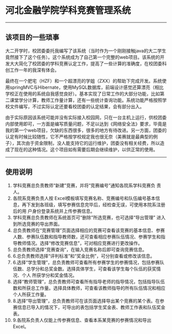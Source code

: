 # 河北金融学院学科竞赛管理系统

---
## 该项目的一些琐事
大二开学时，校团委委托我编写了该系统（当时作为一个刚刚接触java的大二学生竟然接下了这个任务）。这个系统成为了自己第一个完整的web项目。该系统的开发大大简化了校团委的学科竞赛认定工作，提高了一些计算的准确度，在校团委科创工作一年的我深有体会。

最终在一个肥宅（HZF）和一个超漂亮的学姐（ZXX）的帮助下完成开发。系统使用springMVC与Hibernate，使用MySQL数据库，前端设计感觉还算漂亮（相比学校正在使用的系统自我感觉良好）。基本实现了日常工作的大部分功能，比如第二课堂学分计算，教师工作量计算，还有一些统计查询功能。系统功能严格按照学校文件编写，不过实际认定还要看校团委的认定结果，会有部分出入。

由于实际原因该系统可能并没有实际接入校园网，只在一台主机上运行，供校团委内部使用即可，一方面是编写质量问题，不足以达到《网络安全法》要求，毕竟是我的第一个web项目，欠缺的东西很多，很多的地方有待改进。另一方面，团委的认定有时候比较随性，它不严格按学校规定我也很无奈（美赛就是最典型的例子），其次由于资金限制，没人能支持它的运行维护，团委没有相关经费，所以造成了现在的这种情况。这个项目如有需要后期会继续维护，以供正常的使用。

---
## 使用说明
 1. 学科竞赛总负责教师“新建”竞赛，并将“竞赛编号”通知各院系学科竞赛负 责人。
 2. 各院系竞赛负责人按 Excel模板填写竞赛名称、竞赛编号和队伍编号基本信息，再下发到各班级，填写参赛信息完毕后，经检查无误，可使用本院系注册后的用 户身份登录系统并上传参赛信息。
 3. 学科竞赛总负责教师在系统首页可“删除”所选竞赛，也可选择“导出管理” 进入到所选竞赛的导出界面。
 4. 总负责教师在“竞赛管理”页面选择相应的竞赛可查看该竞赛的基本信息、参赛人数、参赛队伍数和指导教师数，还可查看相应参赛队伍情况、参赛学生和指导教师情况。选择“修改竞赛信息”，可对相应竞赛进行更改操作。 
 5. 总负责教师选择“竞赛查询”，在输入竞赛名称后即可查询竞赛信息。
 6. 6.总负责教师选择“评判标准”和“奖金比例”，可分别查看或修改该信息。
 7. 6.选择“学生管理”，总负责教师可查看所有参赛学生的参赛情况，包括参赛队伍数、总学分和总奖金数。选择具体学生，可查看该学生每个队伍的获奖情况、个人 所获学分和奖金情况。
 8. 选择“教师管理”，总负责教师可查看所有指导老师的指导情况，包括指导队伍数和所获总工作量。选择具体教师，可查看该教师指导的所有队伍情况和相应个人所获工作量。
 9. 8.选择“导出管理”，总负责教师可在该页面选择导出某个竞赛的某个表。在参赛信息已导入的情况下，可导出的表包括学生奖金表、教师工作表和队伍奖金表。 
 10. 9.各院系负责人仅能上传参赛信息、查看本系某竞赛的参赛情况和导出 Excel。
